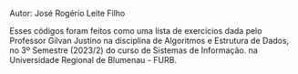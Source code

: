 Autor: José Rogério Leite Filho

Esses códigos foram feitos como uma lista de exercícios dada pelo Professor Gilvan Justino na disciplina de Algoritmos e Estrutura de Dados, no 3º Semestre (2023/2) do curso de Sistemas de Informação. na Universidade Regional de Blumenau - FURB.
